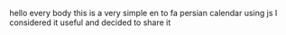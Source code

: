 hello every body
this is a very simple en to fa persian calendar using js
I considered it useful and decided to share it 

